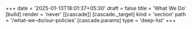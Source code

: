 +++
date = '2025-01-13T18:01:37+05:30'
draft = false
title = 'What We Do'
[build]
render = 'never'
[[cascade]]
  [cascade._target]
    kind = 'section'
    path = '/what-we-do/our-policies'
  [cascade.params]
    type = 'deep-list'
+++
